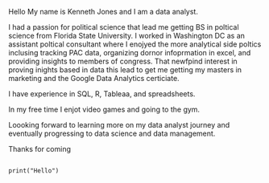 Hello My name is Kenneth Jones and I am a data analyst.

I had a passion for political science that lead me getting  BS in poltical science from Florida State University. I worked in Washington DC as an assistant poltical consultant where I enojyed the more analytical side poltics inclusing tracking PAC 
data, organizing dornor infoprmation in excel, and providing insights to members of congress. That newfpind interest in proving inights based in data this lead  to get me getting my masters in marketing  and the Google Data Analytics certiciate.

I have experience in SQL, R, Tableaa, and spreadsheets.

In my free time I enjot video games and going to the gym.

Loooking forward to learning more on my data analyst journey and eventually progressing to data science and data management.

Thanks for coming



```{r}

print("Hello")

```
